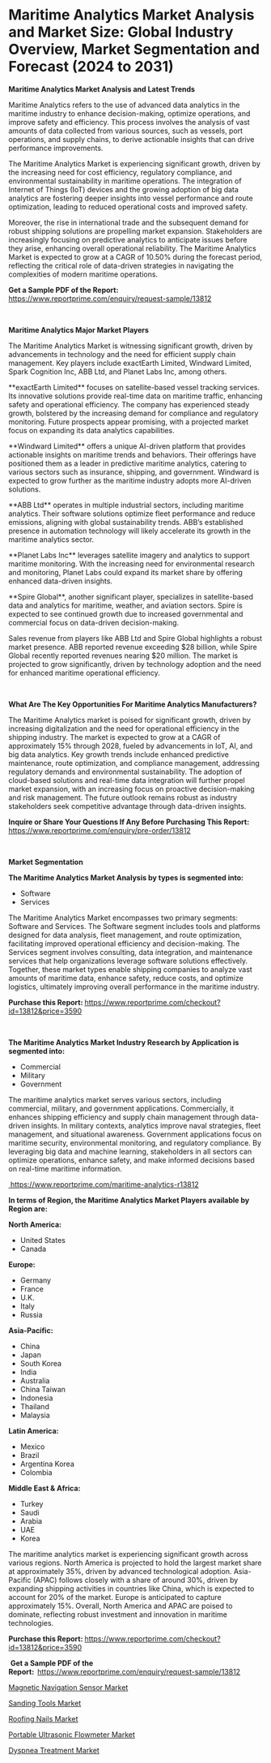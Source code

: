 <p><h1>Maritime Analytics Market Analysis and Market Size: Global Industry Overview, Market Segmentation and Forecast (2024 to 2031)</h1></p><p><strong>Maritime Analytics Market Analysis and Latest Trends</strong></p>
<p><p>Maritime Analytics refers to the use of advanced data analytics in the maritime industry to enhance decision-making, optimize operations, and improve safety and efficiency. This process involves the analysis of vast amounts of data collected from various sources, such as vessels, port operations, and supply chains, to derive actionable insights that can drive performance improvements.</p><p>The Maritime Analytics Market is experiencing significant growth, driven by the increasing need for cost efficiency, regulatory compliance, and environmental sustainability in maritime operations. The integration of Internet of Things (IoT) devices and the growing adoption of big data analytics are fostering deeper insights into vessel performance and route optimization, leading to reduced operational costs and improved safety. </p><p>Moreover, the rise in international trade and the subsequent demand for robust shipping solutions are propelling market expansion. Stakeholders are increasingly focusing on predictive analytics to anticipate issues before they arise, enhancing overall operational reliability. The Maritime Analytics Market is expected to grow at a CAGR of 10.50% during the forecast period, reflecting the critical role of data-driven strategies in navigating the complexities of modern maritime operations.</p></p>
<p><strong>Get a Sample PDF of the Report:&nbsp;</strong> <a href="https://www.reportprime.com/enquiry/request-sample/13812?utm_campaign=62&utm_medium=2&utm_source=Github&utm_content=ia&utm_term=29112024&utm_id=maritime-analytics">https://www.reportprime.com/enquiry/request-sample/13812</a></p>
<p>&nbsp;</p>
<p><strong>Maritime Analytics Major Market Players</strong></p>
<p><p>The Maritime Analytics Market is witnessing significant growth, driven by advancements in technology and the need for efficient supply chain management. Key players include exactEarth Limited, Windward Limited, Spark Cognition Inc, ABB Ltd, and Planet Labs Inc, among others.</p><p>**exactEarth Limited** focuses on satellite-based vessel tracking services. Its innovative solutions provide real-time data on maritime traffic, enhancing safety and operational efficiency. The company has experienced steady growth, bolstered by the increasing demand for compliance and regulatory monitoring. Future prospects appear promising, with a projected market focus on expanding its data analytics capabilities.</p><p>**Windward Limited** offers a unique AI-driven platform that provides actionable insights on maritime trends and behaviors. Their offerings have positioned them as a leader in predictive maritime analytics, catering to various sectors such as insurance, shipping, and government. Windward is expected to grow further as the maritime industry adopts more AI-driven solutions.</p><p>**ABB Ltd** operates in multiple industrial sectors, including maritime analytics. Their software solutions optimize fleet performance and reduce emissions, aligning with global sustainability trends. ABB’s established presence in automation technology will likely accelerate its growth in the maritime analytics sector.</p><p>**Planet Labs Inc** leverages satellite imagery and analytics to support maritime monitoring. With the increasing need for environmental research and monitoring, Planet Labs could expand its market share by offering enhanced data-driven insights.</p><p>**Spire Global**, another significant player, specializes in satellite-based data and analytics for maritime, weather, and aviation sectors. Spire is expected to see continued growth due to increased governmental and commercial focus on data-driven decision-making.</p><p>Sales revenue from players like ABB Ltd and Spire Global highlights a robust market presence. ABB reported revenue exceeding $28 billion, while Spire Global recently reported revenues nearing $20 million. The market is projected to grow significantly, driven by technology adoption and the need for enhanced maritime operational efficiency.</p></p>
<p>&nbsp;</p>
<p><strong>What Are The Key Opportunities For Maritime Analytics Manufacturers?</strong></p>
<p><p>The Maritime Analytics market is poised for significant growth, driven by increasing digitalization and the need for operational efficiency in the shipping industry. The market is expected to grow at a CAGR of approximately 15% through 2028, fueled by advancements in IoT, AI, and big data analytics. Key growth trends include enhanced predictive maintenance, route optimization, and compliance management, addressing regulatory demands and environmental sustainability. The adoption of cloud-based solutions and real-time data integration will further propel market expansion, with an increasing focus on proactive decision-making and risk management. The future outlook remains robust as industry stakeholders seek competitive advantage through data-driven insights.</p></p>
<p><strong>Inquire or Share Your Questions If Any Before Purchasing This Report:</strong> <a href="https://www.reportprime.com/enquiry/pre-order/13812?utm_campaign=62&utm_medium=2&utm_source=Github&utm_content=ia&utm_term=29112024&utm_id=maritime-analytics">https://www.reportprime.com/enquiry/pre-order/13812</a></p>
<p>&nbsp;</p>
<p><strong>Market Segmentation</strong></p>
<p><strong>The Maritime Analytics Market Analysis by types is segmented into:</strong></p>
<p><ul><li>Software</li><li>Services</li></ul></p>
<p><p>The Maritime Analytics Market encompasses two primary segments: Software and Services. The Software segment includes tools and platforms designed for data analysis, fleet management, and route optimization, facilitating improved operational efficiency and decision-making. The Services segment involves consulting, data integration, and maintenance services that help organizations leverage software solutions effectively. Together, these market types enable shipping companies to analyze vast amounts of maritime data, enhance safety, reduce costs, and optimize logistics, ultimately improving overall performance in the maritime industry.</p></p>
<p><strong>Purchase this Report:&nbsp;</strong><a href="https://www.reportprime.com/checkout?id=13812&price=3590&utm_campaign=62&utm_medium=2&utm_source=Github&utm_content=ia&utm_term=29112024&utm_id=maritime-analytics">https://www.reportprime.com/checkout?id=13812&price=3590</a></p>
<p>&nbsp;</p>
<p><strong>The Maritime Analytics Market Industry Research by Application is segmented into:</strong></p>
<p><ul><li>Commercial</li><li>Military</li><li>Government</li></ul></p>
<p><p>The maritime analytics market serves various sectors, including commercial, military, and government applications. Commercially, it enhances shipping efficiency and supply chain management through data-driven insights. In military contexts, analytics improve naval strategies, fleet management, and situational awareness. Government applications focus on maritime security, environmental monitoring, and regulatory compliance. By leveraging big data and machine learning, stakeholders in all sectors can optimize operations, enhance safety, and make informed decisions based on real-time maritime information.</p></p>
<p><a href="https://www.reportprime.com/maritime-analytics-r13812?utm_campaign=62&utm_medium=2&utm_source=Github&utm_content=ia&utm_term=29112024&utm_id=maritime-analytics">&nbsp;https://www.reportprime.com/maritime-analytics-r13812</a></p>
<p><strong>In terms of Region, the Maritime Analytics Market Players available by Region are:</strong></p>
<p>
    <p> <strong> North America: </strong>
        <ul>
            <li>United States</li>
            <li>Canada</li>
        </ul>
        </p> 
    <p> <strong> Europe: </strong>
        <ul>
            <li>Germany</li>
            <li>France</li>
            <li>U.K.</li>
            <li>Italy</li>
            <li>Russia</li>
        </ul>
        </p> 
    <p> <strong> Asia-Pacific: </strong>
        <ul>
            <li>China</li>
            <li>Japan</li>
            <li>South Korea</li>
            <li>India</li>
            <li>Australia</li>
            <li>China Taiwan</li>
            <li>Indonesia</li>
            <li>Thailand</li>
            <li>Malaysia</li>
        </ul>
        </p> 
    <p> <strong> Latin America: </strong>
        <ul>
            <li>Mexico</li>
            <li>Brazil</li>
            <li>Argentina Korea</li>
            <li>Colombia</li>
        </ul>
        </p> 
    <p> <strong> Middle East & Africa: </strong>
        <ul>
            <li>Turkey</li>
            <li>Saudi</li>
            <li>Arabia</li>
            <li>UAE</li>
            <li>Korea</li>
        </ul>
    </p>
    </p>
<p><p>The maritime analytics market is experiencing significant growth across various regions. North America is projected to hold the largest market share at approximately 35%, driven by advanced technological adoption. Asia-Pacific (APAC) follows closely with a share of around 30%, driven by expanding shipping activities in countries like China, which is expected to account for 20% of the market. Europe is anticipated to capture approximately 15%. Overall, North America and APAC are poised to dominate, reflecting robust investment and innovation in maritime technologies.</p></p>
<p><strong>Purchase this Report: </strong><a href="https://www.reportprime.com/checkout?id=13812&price=3590&utm_campaign=62&utm_medium=2&utm_source=Github&utm_content=ia&utm_term=29112024&utm_id=maritime-analytics">https://www.reportprime.com/checkout?id=13812&price=3590</a></p>
<p>&nbsp;<strong>Get a Sample PDF of the Report:&nbsp;&nbsp;</strong><a href="https://www.reportprime.com/enquiry/request-sample/13812?utm_campaign=62&utm_medium=2&utm_source=Github&utm_content=ia&utm_term=29112024&utm_id=maritime-analytics">https://www.reportprime.com/enquiry/request-sample/13812</a></p>
<p><strong></strong></p>
<p><p><a href="https://www.linkedin.com/pulse/magnetic-navigation-sensor-market-segmentation-in-depth-wkgje?utm_campaign=62&utm_medium=2&utm_source=Github&utm_content=ia&utm_term=29112024&utm_id=maritime-analytics">Magnetic Navigation Sensor Market</a></p><p><a href="https://issuu.com/reportprime-2/docs/sanding-tools-market-size-2030.pptx?utm_campaign=62&utm_medium=2&utm_source=Github&utm_content=ia&utm_term=29112024&utm_id=maritime-analytics">Sanding Tools Market</a></p><p><a href="https://issuu.com/reportprime-2/docs/roofing-nails-market-size-2030.pptx?utm_campaign=62&utm_medium=2&utm_source=Github&utm_content=ia&utm_term=29112024&utm_id=maritime-analytics">Roofing Nails Market</a></p><p><a href="https://www.linkedin.com/pulse/in-depth-analysis-global-portable-ultrasonic-flowmeter-market-bnxoe?utm_campaign=62&utm_medium=2&utm_source=Github&utm_content=ia&utm_term=29112024&utm_id=maritime-analytics">Portable Ultrasonic Flowmeter Market</a></p><p><a href="https://github.com/wileonie19657/Market-Research-Report-List-1/blob/main/dyspnea-treatment-market.md?utm_campaign=62&utm_medium=2&utm_source=Github&utm_content=ia&utm_term=29112024&utm_id=maritime-analytics">Dyspnea Treatment Market</a></p></p>